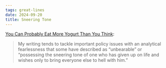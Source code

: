 ```yaml
---
tags: great-lines
date: 2024-09-20
title: Sneering Tone
---
```


[You Can Probably Eat More Yogurt Than You Think](https://defector.com/you-can-probably-eat-more-yogurt-than-you-think):

> My writing tends to tackle important policy issues with an analytical fearlessness that some have described as “unbearable” or “possessing the sneering tone of one who has given up on life and wishes only to bring everyone else to hell with him.”